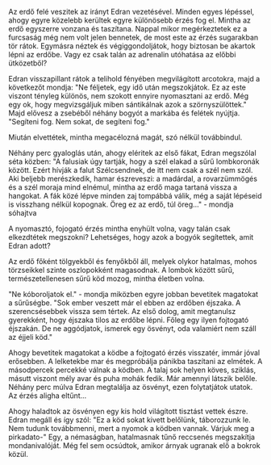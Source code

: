 Az erdő felé veszitek az irányt Edran vezetésével. Minden egyes lépéssel, ahogy egyre közelebb kerültek egyre különösebb érzés fog el. Mintha az erdő egyszerre vonzana és taszítana. Nappal mikor megérkeztetek ez a furcsaság még nem volt jelen bennetek, de most este az érzés sugarakban tör rátok. Egymásra néztek és végiggondoljátok, hogy biztosan be akartok lépni az erdőbe. Vagy ez csak talán az adrenalin utóhatása az előbbi ütközetből?

Edran visszapillant rátok a telihold fényében megvilágított arcotokra, majd a következőt mondja:
"Ne féljetek, egy idő után megszokjátok. Ez az este viszont tényleg különös, nem szokott ennyire nyomasztani az erdő. Még egy ok, hogy megvizsgáljuk miben sántikálnak azok a szörnyszülöttek."
Majd elővesz a zsebéből néhány bogyót a markába és felétek nyújtja.
"Segíteni fog. Nem sokat, de segíteni fog."

Miután elvettétek, mintha megacélozná magát, szó nélkül továbbindul.

Néhány perc gyaloglás után, ahogy eléritek az első fákat, Edran megszólal séta közben:
"A falusiak úgy tartják, hogy a szél elakad a sűrű lombkoronák között. Ezért hívják a falut Szélcsendnek, de itt nem csak a szél nem szól. Aki beljebb merészkedik, hamar észreveszi: a madárdal, a rovarzümmögés és a szél moraja mind elnémul, mintha az erdő maga tartaná vissza a hangokat. A fák közé lépve minden zaj tompábbá válik, még a saját lépéseid is visszhang nélkül kopognak. Öreg ez az erdő, túl öreg..." - mondja sóhajtva

A nyomasztó, fojogató érzés mintha enyhült volna, vagy talán csak elkezdtétek megszokni? Lehetséges, hogy azok a bogyók segítettek, amit Edran adott?

Az erdő főként tölgyekből és fenyőkből áll, melyek olykor hatalmas, mohos törzseikkel szinte oszlopokként magasodnak. A lombok között sűrű, természetellenesen sűrű köd mozog, mintha életben volna.

"Ne kóboroljatok el." - mondja miközben egyre jobban bevetitek magatokat a sűrűségbe.
"Sok ember veszett már el ebben az erdőben éjszaka. A szerencsésebbek vissza sem tértek. Az első dolog, amit megtanulsz gyerekként, hogy éjszaka tilos az erdőbe lépni. Főleg egy ilyen fojtogató éjszakán. De ne aggódjatok, ismerek egy ösvényt, oda valamiért nem száll az éjjeli köd."

Ahogy bevetitek magatokat a ködbe a fojtogató érzés visszatér, immár jóval erősebben. A lelketekbe mar és megpróbálja pánikba taszítani az elmétek. A másodpercek percekké válnak a ködben. A talaj sok helyen köves, sziklás, másutt viszont mély avar és puha mohák fedik. Már amennyi látszik belőle. Néhány perc múlva Edran megtalálja az ösvényt, ezen folytatjátok utatok.
Az érzés aligha eltűnt...

Ahogy haladtok az ösvényen egy kis hold világított tisztást vettek észre. Edran megáll és így szól:
"Ez a köd sokat kivett belőlünk, táborozzunk le. Nem tudunk továbbmenni, mert a nyomok a ködben vannak. Várjuk meg a pirkadato-"
Egy, a némaságban, hatalmasnak tűnő reccsenés megszakítja mondanivalóját. Még fel sem ocsúdtok, amikor árnyak ugranak elő a bokrok közül.



